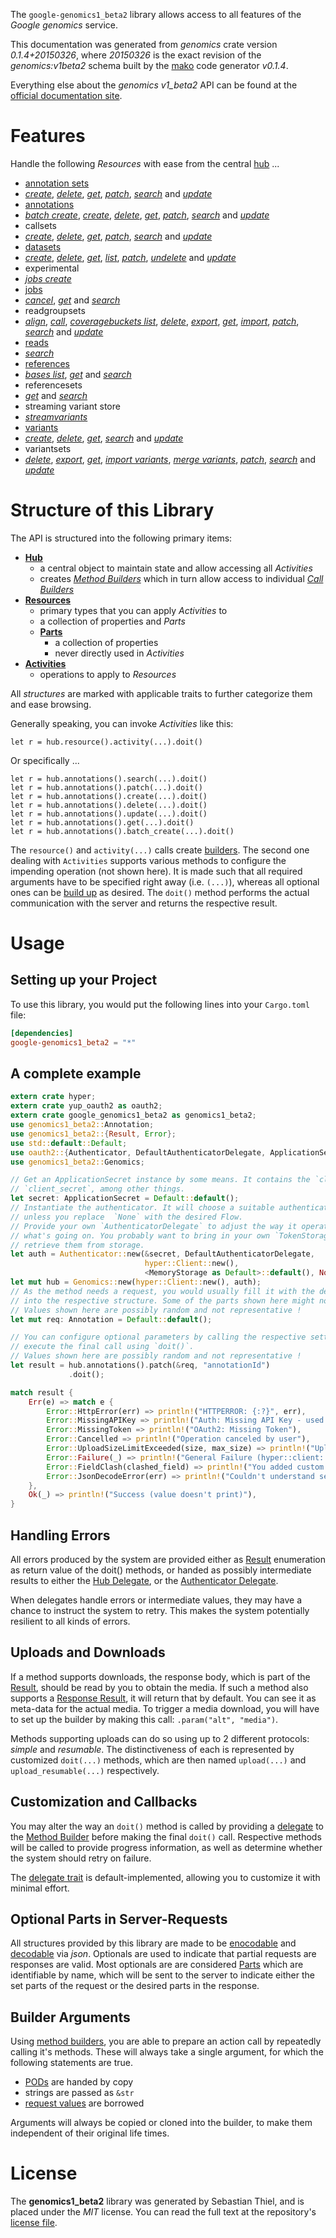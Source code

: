 <!---
DO NOT EDIT !
This file was generated automatically from 'src/mako/api/README.md.mako'
DO NOT EDIT !
-->
The `google-genomics1_beta2` library allows access to all features of the *Google genomics* service.

This documentation was generated from *genomics* crate version *0.1.4+20150326*, where *20150326* is the exact revision of the *genomics:v1beta2* schema built by the [mako](http://www.makotemplates.org/) code generator *v0.1.4*.

Everything else about the *genomics* *v1_beta2* API can be found at the
[official documentation site](https://developers.google.com/genomics/v1beta2/reference).
# Features

Handle the following *Resources* with ease from the central [hub](http://byron.github.io/google-apis-rs/google-genomics1_beta2/struct.Genomics.html) ... 

* [annotation sets](http://byron.github.io/google-apis-rs/google-genomics1_beta2/struct.AnnotationSet.html)
 * [*create*](http://byron.github.io/google-apis-rs/google-genomics1_beta2/struct.AnnotationSetCreateCall.html), [*delete*](http://byron.github.io/google-apis-rs/google-genomics1_beta2/struct.AnnotationSetDeleteCall.html), [*get*](http://byron.github.io/google-apis-rs/google-genomics1_beta2/struct.AnnotationSetGetCall.html), [*patch*](http://byron.github.io/google-apis-rs/google-genomics1_beta2/struct.AnnotationSetPatchCall.html), [*search*](http://byron.github.io/google-apis-rs/google-genomics1_beta2/struct.AnnotationSetSearchCall.html) and [*update*](http://byron.github.io/google-apis-rs/google-genomics1_beta2/struct.AnnotationSetUpdateCall.html)
* [annotations](http://byron.github.io/google-apis-rs/google-genomics1_beta2/struct.Annotation.html)
 * [*batch create*](http://byron.github.io/google-apis-rs/google-genomics1_beta2/struct.AnnotationBatchCreateCall.html), [*create*](http://byron.github.io/google-apis-rs/google-genomics1_beta2/struct.AnnotationCreateCall.html), [*delete*](http://byron.github.io/google-apis-rs/google-genomics1_beta2/struct.AnnotationDeleteCall.html), [*get*](http://byron.github.io/google-apis-rs/google-genomics1_beta2/struct.AnnotationGetCall.html), [*patch*](http://byron.github.io/google-apis-rs/google-genomics1_beta2/struct.AnnotationPatchCall.html), [*search*](http://byron.github.io/google-apis-rs/google-genomics1_beta2/struct.AnnotationSearchCall.html) and [*update*](http://byron.github.io/google-apis-rs/google-genomics1_beta2/struct.AnnotationUpdateCall.html)
* callsets
 * [*create*](http://byron.github.io/google-apis-rs/google-genomics1_beta2/struct.CallsetCreateCall.html), [*delete*](http://byron.github.io/google-apis-rs/google-genomics1_beta2/struct.CallsetDeleteCall.html), [*get*](http://byron.github.io/google-apis-rs/google-genomics1_beta2/struct.CallsetGetCall.html), [*patch*](http://byron.github.io/google-apis-rs/google-genomics1_beta2/struct.CallsetPatchCall.html), [*search*](http://byron.github.io/google-apis-rs/google-genomics1_beta2/struct.CallsetSearchCall.html) and [*update*](http://byron.github.io/google-apis-rs/google-genomics1_beta2/struct.CallsetUpdateCall.html)
* [datasets](http://byron.github.io/google-apis-rs/google-genomics1_beta2/struct.Dataset.html)
 * [*create*](http://byron.github.io/google-apis-rs/google-genomics1_beta2/struct.DatasetCreateCall.html), [*delete*](http://byron.github.io/google-apis-rs/google-genomics1_beta2/struct.DatasetDeleteCall.html), [*get*](http://byron.github.io/google-apis-rs/google-genomics1_beta2/struct.DatasetGetCall.html), [*list*](http://byron.github.io/google-apis-rs/google-genomics1_beta2/struct.DatasetListCall.html), [*patch*](http://byron.github.io/google-apis-rs/google-genomics1_beta2/struct.DatasetPatchCall.html), [*undelete*](http://byron.github.io/google-apis-rs/google-genomics1_beta2/struct.DatasetUndeleteCall.html) and [*update*](http://byron.github.io/google-apis-rs/google-genomics1_beta2/struct.DatasetUpdateCall.html)
* experimental
 * [*jobs create*](http://byron.github.io/google-apis-rs/google-genomics1_beta2/struct.ExperimentalJobCreateCall.html)
* [jobs](http://byron.github.io/google-apis-rs/google-genomics1_beta2/struct.Job.html)
 * [*cancel*](http://byron.github.io/google-apis-rs/google-genomics1_beta2/struct.JobCancelCall.html), [*get*](http://byron.github.io/google-apis-rs/google-genomics1_beta2/struct.JobGetCall.html) and [*search*](http://byron.github.io/google-apis-rs/google-genomics1_beta2/struct.JobSearchCall.html)
* readgroupsets
 * [*align*](http://byron.github.io/google-apis-rs/google-genomics1_beta2/struct.ReadgroupsetAlignCall.html), [*call*](http://byron.github.io/google-apis-rs/google-genomics1_beta2/struct.ReadgroupsetCallCall.html), [*coveragebuckets list*](http://byron.github.io/google-apis-rs/google-genomics1_beta2/struct.ReadgroupsetCoveragebucketListCall.html), [*delete*](http://byron.github.io/google-apis-rs/google-genomics1_beta2/struct.ReadgroupsetDeleteCall.html), [*export*](http://byron.github.io/google-apis-rs/google-genomics1_beta2/struct.ReadgroupsetExportCall.html), [*get*](http://byron.github.io/google-apis-rs/google-genomics1_beta2/struct.ReadgroupsetGetCall.html), [*import*](http://byron.github.io/google-apis-rs/google-genomics1_beta2/struct.ReadgroupsetImportCall.html), [*patch*](http://byron.github.io/google-apis-rs/google-genomics1_beta2/struct.ReadgroupsetPatchCall.html), [*search*](http://byron.github.io/google-apis-rs/google-genomics1_beta2/struct.ReadgroupsetSearchCall.html) and [*update*](http://byron.github.io/google-apis-rs/google-genomics1_beta2/struct.ReadgroupsetUpdateCall.html)
* [reads](http://byron.github.io/google-apis-rs/google-genomics1_beta2/struct.Read.html)
 * [*search*](http://byron.github.io/google-apis-rs/google-genomics1_beta2/struct.ReadSearchCall.html)
* [references](http://byron.github.io/google-apis-rs/google-genomics1_beta2/struct.Reference.html)
 * [*bases list*](http://byron.github.io/google-apis-rs/google-genomics1_beta2/struct.ReferenceBaseListCall.html), [*get*](http://byron.github.io/google-apis-rs/google-genomics1_beta2/struct.ReferenceGetCall.html) and [*search*](http://byron.github.io/google-apis-rs/google-genomics1_beta2/struct.ReferenceSearchCall.html)
* referencesets
 * [*get*](http://byron.github.io/google-apis-rs/google-genomics1_beta2/struct.ReferencesetGetCall.html) and [*search*](http://byron.github.io/google-apis-rs/google-genomics1_beta2/struct.ReferencesetSearchCall.html)
* streaming variant store
 * [*streamvariants*](http://byron.github.io/google-apis-rs/google-genomics1_beta2/struct.StreamingVariantStoreStreamvariantCall.html)
* [variants](http://byron.github.io/google-apis-rs/google-genomics1_beta2/struct.Variant.html)
 * [*create*](http://byron.github.io/google-apis-rs/google-genomics1_beta2/struct.VariantCreateCall.html), [*delete*](http://byron.github.io/google-apis-rs/google-genomics1_beta2/struct.VariantDeleteCall.html), [*get*](http://byron.github.io/google-apis-rs/google-genomics1_beta2/struct.VariantGetCall.html), [*search*](http://byron.github.io/google-apis-rs/google-genomics1_beta2/struct.VariantSearchCall.html) and [*update*](http://byron.github.io/google-apis-rs/google-genomics1_beta2/struct.VariantUpdateCall.html)
* variantsets
 * [*delete*](http://byron.github.io/google-apis-rs/google-genomics1_beta2/struct.VariantsetDeleteCall.html), [*export*](http://byron.github.io/google-apis-rs/google-genomics1_beta2/struct.VariantsetExportCall.html), [*get*](http://byron.github.io/google-apis-rs/google-genomics1_beta2/struct.VariantsetGetCall.html), [*import variants*](http://byron.github.io/google-apis-rs/google-genomics1_beta2/struct.VariantsetImportVariantCall.html), [*merge variants*](http://byron.github.io/google-apis-rs/google-genomics1_beta2/struct.VariantsetMergeVariantCall.html), [*patch*](http://byron.github.io/google-apis-rs/google-genomics1_beta2/struct.VariantsetPatchCall.html), [*search*](http://byron.github.io/google-apis-rs/google-genomics1_beta2/struct.VariantsetSearchCall.html) and [*update*](http://byron.github.io/google-apis-rs/google-genomics1_beta2/struct.VariantsetUpdateCall.html)




# Structure of this Library

The API is structured into the following primary items:

* **[Hub](http://byron.github.io/google-apis-rs/google-genomics1_beta2/struct.Genomics.html)**
    * a central object to maintain state and allow accessing all *Activities*
    * creates [*Method Builders*](http://byron.github.io/google-apis-rs/google-genomics1_beta2/trait.MethodsBuilder.html) which in turn
      allow access to individual [*Call Builders*](http://byron.github.io/google-apis-rs/google-genomics1_beta2/trait.CallBuilder.html)
* **[Resources](http://byron.github.io/google-apis-rs/google-genomics1_beta2/trait.Resource.html)**
    * primary types that you can apply *Activities* to
    * a collection of properties and *Parts*
    * **[Parts](http://byron.github.io/google-apis-rs/google-genomics1_beta2/trait.Part.html)**
        * a collection of properties
        * never directly used in *Activities*
* **[Activities](http://byron.github.io/google-apis-rs/google-genomics1_beta2/trait.CallBuilder.html)**
    * operations to apply to *Resources*

All *structures* are marked with applicable traits to further categorize them and ease browsing.

Generally speaking, you can invoke *Activities* like this:

```Rust,ignore
let r = hub.resource().activity(...).doit()
```

Or specifically ...

```ignore
let r = hub.annotations().search(...).doit()
let r = hub.annotations().patch(...).doit()
let r = hub.annotations().create(...).doit()
let r = hub.annotations().delete(...).doit()
let r = hub.annotations().update(...).doit()
let r = hub.annotations().get(...).doit()
let r = hub.annotations().batch_create(...).doit()
```

The `resource()` and `activity(...)` calls create [builders][builder-pattern]. The second one dealing with `Activities` 
supports various methods to configure the impending operation (not shown here). It is made such that all required arguments have to be 
specified right away (i.e. `(...)`), whereas all optional ones can be [build up][builder-pattern] as desired.
The `doit()` method performs the actual communication with the server and returns the respective result.

# Usage

## Setting up your Project

To use this library, you would put the following lines into your `Cargo.toml` file:

```toml
[dependencies]
google-genomics1_beta2 = "*"
```

## A complete example

```Rust
extern crate hyper;
extern crate yup_oauth2 as oauth2;
extern crate google_genomics1_beta2 as genomics1_beta2;
use genomics1_beta2::Annotation;
use genomics1_beta2::{Result, Error};
use std::default::Default;
use oauth2::{Authenticator, DefaultAuthenticatorDelegate, ApplicationSecret, MemoryStorage};
use genomics1_beta2::Genomics;

// Get an ApplicationSecret instance by some means. It contains the `client_id` and 
// `client_secret`, among other things.
let secret: ApplicationSecret = Default::default();
// Instantiate the authenticator. It will choose a suitable authentication flow for you, 
// unless you replace  `None` with the desired Flow.
// Provide your own `AuthenticatorDelegate` to adjust the way it operates and get feedback about 
// what's going on. You probably want to bring in your own `TokenStorage` to persist tokens and
// retrieve them from storage.
let auth = Authenticator::new(&secret, DefaultAuthenticatorDelegate,
                              hyper::Client::new(),
                              <MemoryStorage as Default>::default(), None);
let mut hub = Genomics::new(hyper::Client::new(), auth);
// As the method needs a request, you would usually fill it with the desired information
// into the respective structure. Some of the parts shown here might not be applicable !
// Values shown here are possibly random and not representative !
let mut req: Annotation = Default::default();

// You can configure optional parameters by calling the respective setters at will, and
// execute the final call using `doit()`.
// Values shown here are possibly random and not representative !
let result = hub.annotations().patch(&req, "annotationId")
             .doit();

match result {
    Err(e) => match e {
        Error::HttpError(err) => println!("HTTPERROR: {:?}", err),
        Error::MissingAPIKey => println!("Auth: Missing API Key - used if there are no scopes"),
        Error::MissingToken => println!("OAuth2: Missing Token"),
        Error::Cancelled => println!("Operation canceled by user"),
        Error::UploadSizeLimitExceeded(size, max_size) => println!("Upload size too big: {} of {}", size, max_size),
        Error::Failure(_) => println!("General Failure (hyper::client::Response doesn't print)"),
        Error::FieldClash(clashed_field) => println!("You added custom parameter which is part of builder: {:?}", clashed_field),
        Error::JsonDecodeError(err) => println!("Couldn't understand server reply - maybe API needs update: {:?}", err),
    },
    Ok(_) => println!("Success (value doesn't print)"),
}

```
## Handling Errors

All errors produced by the system are provided either as [Result](http://byron.github.io/google-apis-rs/google-genomics1_beta2/enum.Result.html) enumeration as return value of 
the doit() methods, or handed as possibly intermediate results to either the 
[Hub Delegate](http://byron.github.io/google-apis-rs/google-genomics1_beta2/trait.Delegate.html), or the [Authenticator Delegate](http://byron.github.io/google-apis-rs/google-genomics1_beta2/../yup-oauth2/trait.AuthenticatorDelegate.html).

When delegates handle errors or intermediate values, they may have a chance to instruct the system to retry. This 
makes the system potentially resilient to all kinds of errors.

## Uploads and Downloads
If a method supports downloads, the response body, which is part of the [Result](http://byron.github.io/google-apis-rs/google-genomics1_beta2/enum.Result.html), should be
read by you to obtain the media.
If such a method also supports a [Response Result](http://byron.github.io/google-apis-rs/google-genomics1_beta2/trait.ResponseResult.html), it will return that by default.
You can see it as meta-data for the actual media. To trigger a media download, you will have to set up the builder by making
this call: `.param("alt", "media")`.

Methods supporting uploads can do so using up to 2 different protocols: 
*simple* and *resumable*. The distinctiveness of each is represented by customized 
`doit(...)` methods, which are then named `upload(...)` and `upload_resumable(...)` respectively.

## Customization and Callbacks

You may alter the way an `doit()` method is called by providing a [delegate](http://byron.github.io/google-apis-rs/google-genomics1_beta2/trait.Delegate.html) to the 
[Method Builder](http://byron.github.io/google-apis-rs/google-genomics1_beta2/trait.CallBuilder.html) before making the final `doit()` call. 
Respective methods will be called to provide progress information, as well as determine whether the system should 
retry on failure.

The [delegate trait](http://byron.github.io/google-apis-rs/google-genomics1_beta2/trait.Delegate.html) is default-implemented, allowing you to customize it with minimal effort.

## Optional Parts in Server-Requests

All structures provided by this library are made to be [enocodable](http://byron.github.io/google-apis-rs/google-genomics1_beta2/trait.RequestValue.html) and 
[decodable](http://byron.github.io/google-apis-rs/google-genomics1_beta2/trait.ResponseResult.html) via *json*. Optionals are used to indicate that partial requests are responses 
are valid.
Most optionals are are considered [Parts](http://byron.github.io/google-apis-rs/google-genomics1_beta2/trait.Part.html) which are identifiable by name, which will be sent to 
the server to indicate either the set parts of the request or the desired parts in the response.

## Builder Arguments

Using [method builders](http://byron.github.io/google-apis-rs/google-genomics1_beta2/trait.CallBuilder.html), you are able to prepare an action call by repeatedly calling it's methods.
These will always take a single argument, for which the following statements are true.

* [PODs][wiki-pod] are handed by copy
* strings are passed as `&str`
* [request values](http://byron.github.io/google-apis-rs/google-genomics1_beta2/trait.RequestValue.html) are borrowed

Arguments will always be copied or cloned into the builder, to make them independent of their original life times.

[wiki-pod]: http://en.wikipedia.org/wiki/Plain_old_data_structure
[builder-pattern]: http://en.wikipedia.org/wiki/Builder_pattern
[google-go-api]: https://github.com/google/google-api-go-client

# License
The **genomics1_beta2** library was generated by Sebastian Thiel, and is placed 
under the *MIT* license.
You can read the full text at the repository's [license file][repo-license].

[repo-license]: https://github.com/Byron/google-apis-rs/LICENSE.md
